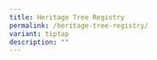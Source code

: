 ```yaml
---
title: Heritage Tree Registry
permalink: /heritage-tree-registry/
variant: tiptap
description: ""
---
```

